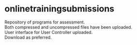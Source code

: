 # onlinetrainingsubmissions
Repository of programs for assessment.<br>
Both compressed and uncompressed files have been uploaded.<br>
User interface for User Controller uploaded.<br>
Download as preferred.<br>
